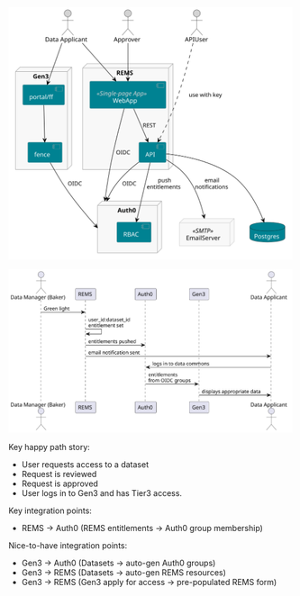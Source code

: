 ![components](diagrams/ACDC_authz.svg "Components")

![ux sequence](diagrams/ACDC_authz_experience.svg "UX sequence")

Key happy path story:
* User requests access to a dataset
* Request is reviewed
* Request is approved
* User logs in to Gen3 and has Tier3 access.

Key integration points:
* REMS → Auth0 (REMS entitlements → Auth0 group membership)

Nice-to-have integration points:
* Gen3 → Auth0 (Datasets → auto-gen Auth0 groups)
* Gen3 → REMS (Datasets → auto-gen REMS resources)
* Gen3 → REMS (Gen3 apply for access → pre-populated REMS form)
